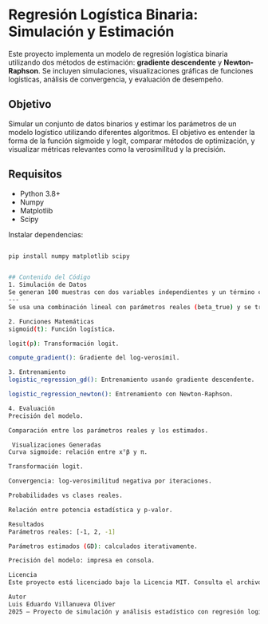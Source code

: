 # Regresión Logística Binaria: Simulación y Estimación

Este proyecto implementa un modelo de regresión logística binaria utilizando dos métodos de estimación: **gradiente descendente** y **Newton-Raphson**. Se incluyen simulaciones, visualizaciones gráficas de funciones logísticas, análisis de convergencia, y evaluación de desempeño.

##  Objetivo

Simular un conjunto de datos binarios y estimar los parámetros de un modelo logístico utilizando diferentes algoritmos. El objetivo es entender la forma de la función sigmoide y logit, comparar métodos de optimización, y visualizar métricas relevantes como la verosimilitud y la precisión.



##  Requisitos

- Python 3.8+
- Numpy
- Matplotlib
- Scipy

Instalar dependencias:
```bash

pip install numpy matplotlib scipy


## Contenido del Código
1. Simulación de Datos
Se generan 100 muestras con dos variables independientes y un término constante.
---
Se usa una combinación lineal con parámetros reales (beta_true) y se transforma con una función sigmoide.

2. Funciones Matemáticas
sigmoid(t): Función logística.

logit(p): Transformación logit.

compute_gradient(): Gradiente del log-verosímil.

3. Entrenamiento
logistic_regression_gd(): Entrenamiento usando gradiente descendente.

logistic_regression_newton(): Entrenamiento con Newton-Raphson.

4. Evaluación
Precisión del modelo.

Comparación entre los parámetros reales y los estimados.

 Visualizaciones Generadas
Curva sigmoide: relación entre xᵀβ y π.

Transformación logit.

Convergencia: log-verosimilitud negativa por iteraciones.

Probabilidades vs clases reales.

Relación entre potencia estadística y p-valor.

Resultados
Parámetros reales: [-1, 2, -1]

Parámetros estimados (GD): calculados iterativamente.

Precisión del modelo: impresa en consola.

Licencia
Este proyecto está licenciado bajo la Licencia MIT. Consulta el archivo LICENSE para más detalles.

Autor
Luis Eduardo Villanueva Oliver
2025 — Proyecto de simulación y análisis estadístico con regresión logística.

